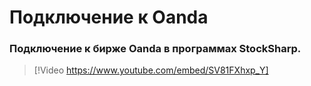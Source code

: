 # Подключение к Oanda

### Подключение к бирже Oanda в программах StockSharp.

> [!Video https://www.youtube.com/embed/SV81FXhxp_Y]
